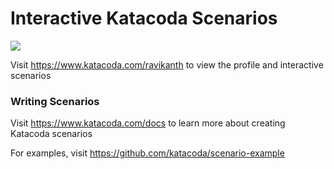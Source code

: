 # Interactive Katacoda Scenarios

[![](http://shields.katacoda.com/katacoda/ravikanth/count.svg)](https://www.katacoda.com/ravikanth "Get your profile on Katacoda.com")

Visit https://www.katacoda.com/ravikanth to view the profile and interactive scenarios

### Writing Scenarios
Visit https://www.katacoda.com/docs to learn more about creating Katacoda scenarios

For examples, visit https://github.com/katacoda/scenario-example
